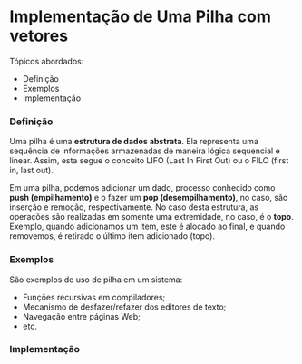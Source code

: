 # Implementação de Uma Pilha com vetores

Tópicos abordados:

* Definição
* Exemplos
* Implementação


### Definição

Uma pilha é uma **estrutura de dados abstrata**. Ela representa uma sequência de informações armazenadas de maneira lógica sequencial e linear. Assim, esta segue o conceito LIFO (Last In First Out) ou o FILO (first in, last out).

Em uma pilha, podemos adicionar um dado, processo conhecido como **push (empilhamento)** e o fazer um **pop (desempilhamento)**, no caso, são inserção e remoção, respectivamente. No caso desta estrutura, as operações são realizadas em somente uma extremidade, no caso, é o **topo**. Exemplo, quando adicionamos um item, este é alocado ao final, e quando removemos, é retirado o último item adicionado (topo).


### Exemplos

São exemplos de uso de pilha em um sistema:

* Funções recursivas em compiladores;
* Mecanismo de desfazer/refazer dos editores de texto;
* Navegação entre páginas Web;
* etc.


### Implementação
